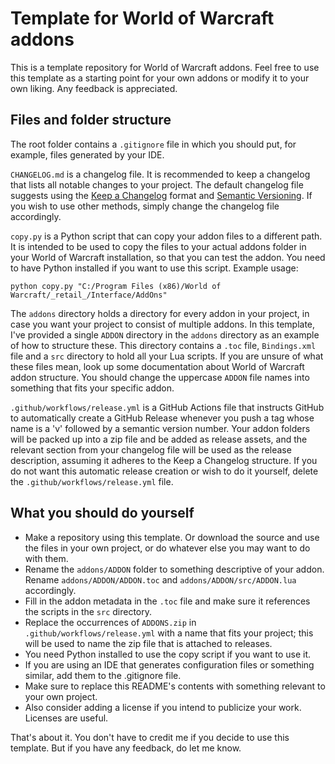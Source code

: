 # Template for World of Warcraft addons
This is a template repository for World of Warcraft addons.
Feel free to use this template as a starting point for your own addons or modify
it to your own liking.
Any feedback is appreciated.

## Files and folder structure
The root folder contains a `.gitignore` file in which you should put, for
example, files generated by your IDE.

`CHANGELOG.md` is a changelog file.
It is recommended to keep a changelog that lists all notable changes to your
project.
The default changelog file suggests using the
[Keep a Changelog](https://keepachangelog.com/en/1.0.0/) format and
[Semantic Versioning](https://semver.org/spec/v2.0.0.html).
If you wish to use other methods, simply change the changelog file accordingly.

`copy.py` is a Python script that can copy your addon files to a different path.
It is intended to be used to copy the files to your actual addons folder in your
World of Warcraft installation, so that you can test the addon.
You need to have Python installed if you want to use this script.
Example usage:

    python copy.py "C:/Program Files (x86)/World of Warcraft/_retail_/Interface/AddOns"

The `addons` directory holds a directory for every addon in your project, in
case you want your project to consist of multiple addons.
In this template, I've provided a single `ADDON` directory in the `addons`
directory as an example of how to structure these.
This directory contains a `.toc` file, `Bindings.xml` file and a `src` directory
to hold all your Lua scripts.
If you are unsure of what these files mean, look up some documentation about
World of Warcraft addon structure.
You should change the uppercase `ADDON` file names into something that fits your
specific addon.

`.github/workflows/release.yml` is a GitHub Actions file that instructs GitHub
to automatically create a GitHub Release whenever you push a tag whose name is a
'v' followed by a semantic version number.
Your addon folders will be packed up into a zip file and be added as release
assets, and the relevant section from your changelog file will be used as the
release description, assuming it adheres to the Keep a Changelog structure.
If you do not want this automatic release creation or wish to do it yourself,
delete the `.github/workflows/release.yml` file.

## What you should do yourself
- Make a repository using this template.
Or download the source and use the files in your own project, or do whatever
else you may want to do with them.
- Rename the `addons/ADDON` folder to something descriptive of your addon.
Rename `addons/ADDON/ADDON.toc` and `addons/ADDON/src/ADDON.lua` accordingly.
- Fill in the addon metadata in the `.toc` file and make sure it references the
scripts in the `src` directory.
- Replace the occurrences of `ADDONS.zip` in `.github/workflows/release.yml`
with a name that fits your project; this will be used to name the zip file that
is attached to releases.
- You need Python installed to use the copy script if you want to use it.
- If you are using an IDE that generates configuration files or something
similar, add them to the .gitignore file.
- Make sure to replace this README's contents with something relevant to your
own project.
- Also consider adding a license if you intend to publicize your work.
Licenses are useful.

That's about it.
You don't have to credit me if you decide to use this template.
But if you have any feedback, do let me know.
